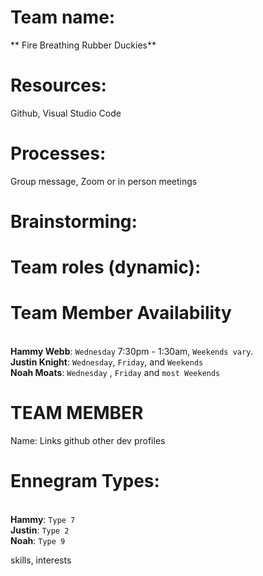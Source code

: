 # Team name: 
** Fire Breathing Rubber Duckies**

# Resources: 
Github, Visual Studio Code
# Processes:
Group message, Zoom or in person meetings
# Brainstorming:

# Team roles (dynamic): 

# Team Member Availability
<br> **Hammy Webb**: `Wednesday` 7:30pm - 1:30am, `Weekends vary`.
<br> **Justin Knight**: `Wednesday`, `Friday`, and `Weekends`
<br> **Noah Moats**: `Wednesday` , `Friday` and `most Weekends`


# TEAM MEMBER
Name:
Links
github
other dev profiles 

# Ennegram Types:
<br> **Hammy**: `Type 7`
<br> **Justin**: `Type 2`
<br> **Noah**: `Type 9`

skills, interests
